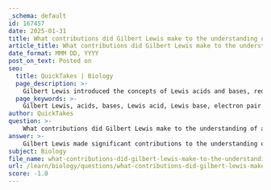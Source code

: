 ```yaml
---
_schema: default
id: 167457
date: 2025-01-31
title: What contributions did Gilbert Lewis make to the understanding of acids and bases?
article_title: What contributions did Gilbert Lewis make to the understanding of acids and bases?
date_format: MMM DD, YYYY
post_on_text: Posted on
seo:
  title: QuickTakes | Biology
  page_description: >-
    Gilbert Lewis introduced the concepts of Lewis acids and bases, redefining acids as electron pair acceptors and bases as electron pair donors, significantly advancing the understanding of chemical reactions and bonding in physical chemistry.
  page_keywords: >-
    Gilbert Lewis, acids, bases, Lewis acid, Lewis base, electron pair donor, electron pair acceptor, chemical reactions, coordination complexes, Lewis dot structures, chemical bonding, physical chemistry, molecular interactions
author: QuickTakes
question: >-
    What contributions did Gilbert Lewis make to the understanding of acids and bases?
answer: >-
    Gilbert Lewis made significant contributions to the understanding of acids and bases, particularly through his introduction of the concepts of Lewis acids and Lewis bases. Traditionally, acids were defined as substances that can donate protons (H+) in a reaction, while bases were defined as substances that can accept protons. However, Lewis expanded this definition to encompass a broader range of chemical interactions.\n\nIn Lewis's framework:\n- A **Lewis acid** is defined as an electron pair acceptor. This means that a Lewis acid can accept a pair of electrons from another species during a chemical reaction.\n- A **Lewis base** is defined as an electron pair donor. This indicates that a Lewis base can donate a pair of electrons to another species.\n\nThis broader definition allows for the explanation of many chemical reactions that do not fit neatly into the traditional acid-base theory. For example, reactions involving coordination complexes, where metal ions act as Lewis acids by accepting electron pairs from ligands (which act as Lewis bases), can be understood using Lewis's concepts.\n\nAdditionally, Lewis's introduction of **Lewis dot structures** provided a visual representation of how atoms share electrons in covalent bonds, further enhancing the understanding of molecular interactions and bonding. His work has had a lasting impact on the field of chemistry, making it easier for scientists and students to comprehend the interactions between atoms in various chemical compounds.\n\nOverall, Gilbert Lewis's contributions to the theory of acids and bases have provided a more comprehensive framework for understanding chemical reactions, significantly advancing the field of physical chemistry.
subject: Biology
file_name: what-contributions-did-gilbert-lewis-make-to-the-understanding-of-acids-and-bases.md
url: /learn/biology/questions/what-contributions-did-gilbert-lewis-make-to-the-understanding-of-acids-and-bases
score: -1.0
---
```


&nbsp;
